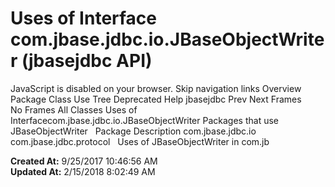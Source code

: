 # Uses of Interface com.jbase.jdbc.io.JBaseObjectWriter (jbasejdbc   API)

JavaScript is disabled on your browser. Skip navigation links Overview Package Class Use Tree Deprecated Help jbasejdbc Prev Next Frames No Frames All Classes Uses of Interfacecom.jbase.jdbc.io.JBaseObjectWriter Packages that use JBaseObjectWriter   Package Description com.jbase.jdbc.io   com.jbase.jdbc.protocol   Uses of JBaseObjectWriter in com.jb  

**Created At:** 9/25/2017 10:46:56 AM  
**Updated At:** 2/15/2018 8:02:49 AM  

